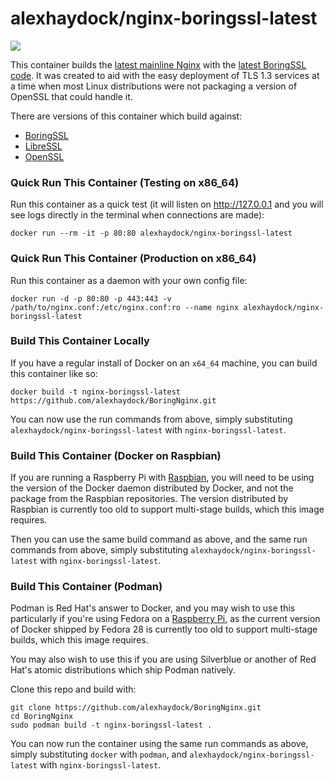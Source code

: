 # alexhaydock/nginx-boringssl-latest

[![](https://images.microbadger.com/badges/image/alexhaydock/nginx-boringssl-latest.svg)](https://microbadger.com/images/alexhaydock/nginx-boringssl-latest "Get your own image badge on microbadger.com")

This container builds the [latest mainline Nginx](https://nginx.org/en/CHANGES) with the [latest BoringSSL code](https://boringssl.googlesource.com/boringssl/). It was created to aid with the easy deployment of TLS 1.3 services at a time when most Linux distributions were not packaging a version of OpenSSL that could handle it.

There are versions of this container which build against:
* [BoringSSL](https://github.com/alexhaydock/BoringNginx)
* [LibreSSL](https://github.com/alexhaydock/nginx-libressl-latest)
* [OpenSSL](https://github.com/alexhaydock/nginx-openssl-latest)

### Quick Run This Container (Testing on x86_64)
Run this container as a quick test (it will listen on http://127.0.0.1 and you will see logs directly in the terminal when connections are made):
```
docker run --rm -it -p 80:80 alexhaydock/nginx-boringssl-latest
```

### Quick Run This Container (Production on x86_64)
Run this container as a daemon with your own config file:
```
docker run -d -p 80:80 -p 443:443 -v /path/to/nginx.conf:/etc/nginx.conf:ro --name nginx alexhaydock/nginx-boringssl-latest
```

### Build This Container Locally
If you have a regular install of Docker on an `x64_64` machine, you can build this container like so:
```
docker build -t nginx-boringssl-latest https://github.com/alexhaydock/BoringNginx.git
```

You can now use the run commands from above, simply substituting `alexhaydock/nginx-boringssl-latest` with `nginx-boringssl-latest`.

### Build This Container (Docker on Raspbian)
If you are running a Raspberry Pi with [Raspbian](https://www.raspberrypi.org/downloads/raspbian/), you will need to be using the version of the Docker daemon distributed by Docker, and not the package from the Raspbian repositories. The version distributed by Raspbian is currently too old to support multi-stage builds, which this image requires.

Then you can use the same build command as above, and the same run commands from above, simply substituting `alexhaydock/nginx-boringssl-latest` with `nginx-boringssl-latest`.

### Build This Container (Podman)
Podman is Red Hat's answer to Docker, and you may wish to use this particularly if you're using Fedora on a [Raspberry Pi](https://fedoraproject.org/wiki/Architectures/ARM/Raspberry_Pi), as the current version of Docker shipped by Fedora 28 is currently too old to support multi-stage builds, which this image requires.

You may also wish to use this if you are using Silverblue or another of Red Hat's atomic distributions which ship Podman natively.

Clone this repo and build with:
```
git clone https://github.com/alexhaydock/BoringNginx.git
cd BoringNginx
sudo podman build -t nginx-boringssl-latest .
```

You can now run the container using the same run commands as above, simply substituting `docker` with `podman`, and `alexhaydock/nginx-boringssl-latest` with `nginx-boringssl-latest`.